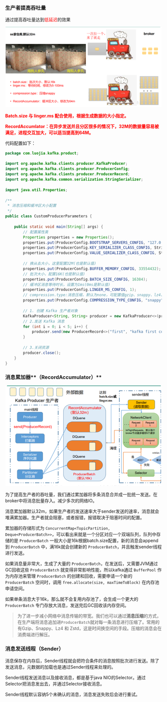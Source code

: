 ### 生产者提高吞吐量

通过提高吞吐量达到<font color = 'red'>低延迟</font>的效果

![](images/11.调整缓冲区大小.jpg)

<font color = 'red'>**Batch.size 与 linger.ms 配合使用，根据生成数据的大小指定。**</font >

<font color = 'red'>**RecordAccumlator：在异步发送并且分区很多的情况下，32M的数据量容易被满足，进程交互加大，可以适当提高到64M。**</font >

代码配置如下：

```java
package com.luojia.kafka.product;

import org.apache.kafka.clients.producer.KafkaProducer;
import org.apache.kafka.clients.producer.ProducerConfig;
import org.apache.kafka.clients.producer.ProducerRecord;
import org.apache.kafka.common.serialization.StringSerializer;

import java.util.Properties;

/**
 * 消息压缩和缓冲区大小配置
 */
public class CustomProducerParameters {

    public static void main(String[] args) {
        // 配置属性类
        Properties properties = new Properties();
        properties.put(ProducerConfig.BOOTSTRAP_SERVERS_CONFIG, "127.0.0.1:9092");
        properties.put(ProducerConfig.KEY_SERIALIZER_CLASS_CONFIG, StringSerializer.class.getName());
        properties.put(ProducerConfig.VALUE_SERIALIZER_CLASS_CONFIG, StringSerializer.class.getName());

        // 换从去大小，这里配置32M(也是默认值)
        properties.put(ProducerConfig.BUFFER_MEMORY_CONFIG, 33554432);
        // 批次大小，配置16K(也是默认值)
        properties.put(ProducerConfig.BATCH_SIZE_CONFIG, 16384);
        // 缓冲区消息等待时长，设置为1ms(0ms是默认值)
        properties.put(ProducerConfig.LINGER_MS_CONFIG, 1);
        // compression.type:消息压缩，默认为none，可配置值gzip、snappy、lz4、zstd
        properties.put(ProducerConfig.COMPRESSION_TYPE_CONFIG, "snappy");

        // 1. 创建 Kafka 生产者对象
        KafkaProducer<String, String> producer = new KafkaProducer<>(properties);
        // 2.发送 Kafka 消息
        for (int i = 0; i < 5; i++) {
            producer.send(new ProducerRecord<>("first", "kafka first compression msg : " + i));
        }

        // 3.关闭资源
        producer.close();
    }
}
```

### 消息累加器**（RecordAccumulator）**

![](images/12.消息累加器.jpg)

为了提高生产者的吞吐量，我们通过累加器将多条消息合并成一批统一发送。在broker中将消息批量存入。减少多次的网络IO。

 消息累加器默认32m，如果生产者的发送速率大于sender发送的速率，消息就会堆满累加器。生产者就会阻塞，或者报错，报错取决于阻塞时间的配置。

 累加器的存储形式为 `ConcurrentMap<TopicPartition, Deque<ProducerBatch>>`，可以看出来就是一个分区对应一个双端队列，队列中存储的是 `ProducerBatch` 一般大小是16k根据batch.size配置，新的消息会append到 `ProducerBatch` 中，满16k就会创建新的 `ProducerBatch`，并且触发sender线程进行发送。

 如果消息量非常大，生成了大量的 `ProducerBatch`，在发送后，又需要JVM通过GC回收这些 `ProducerBatch` 就变得非常影响性能，所以kafka通过 `BufferPool` 作为内存池来管理 `ProducerBatch` 的创建和回收，需要申请一个新的 `ProducerBatch` 空间时，调用 `free.allocate(size, maxTimeToBlock)` 在内存池申请空间。

如果单条消息大于16k，那么就不会复用内存池了，会生成一个更大的 `ProducerBatch` 专门存放大消息，发送完后GC回收该内存空间。

> 为了进一步减小网络中消息传输的带宽。我们也可以通过**消息压缩**的方式，在生产端将消息追加进`ProducerBatch`就对每一条消息进行压缩了。常用的有Gzip、Snappy、Lz4 和 Zstd，这是时间换空间的手段。压缩的消息会在消费端进行解压。

### 消息发送线程（Sender）
 消息保存在内存后，Sender线程就会把符合条件的消息按照批次进行发送。除了发送消息，元数据的加载也是通过Sender线程来处理的。

 Sender线程发送消息以及接收消息，都是基于java NIO的Selector。通过Selector把消息发出去，并通过Selector接收消息。

 Sender线程默认容纳5个未确认的消息，消息发送失败后会进行重试。



